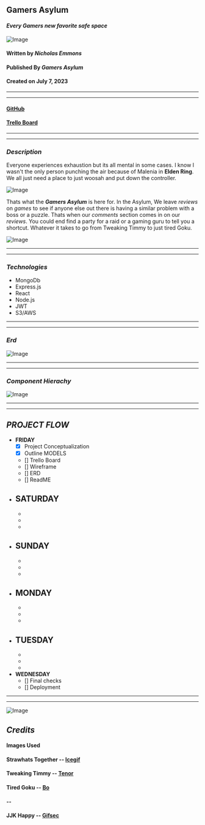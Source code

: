 ## **Gamers Asylum**
#### _Every Gamers new favorite safe space_

![Image](StrawhatsTogether)

#### Written by ***Nicholas Emmons***
#### Published By ***Gamers Asylum***
#### Created on July 7, 2023
***
***

#### [**GitHub**](https://github.com/nemmons27/Gamers_Asylum)
#### [**Trello Board**](https://trello.com/b/20Wf3b0N/gamers-asylum)

***
***
### _**Description**_
Everyone experiences exhaustion but its all mental in some cases. I know I wasn't the only person punching the air because of Malenia in **Elden Ring**. We all just need a place to just woosah and put down the controller.

![Image](TweakingTimmy)

Thats what the ***Gamers Asylum*** is here for. In the Asylum, We leave *reviews* on *games* to see if anyone else out there is having a similar problem with a boss or a puzzle. Thats when our *comments* section comes in on our *reviews*. You could end find a party for a raid or a gaming guru to tell you a shortcut. Whatever it takes to go from Tweaking Timmy to just tired Goku.

![Image](TiredGoku)
***
***
### _**Technologies**_
+ MongoDb
+ Express.js
+ React
+ Node.js
+ JWT
+ S3/AWS
***
***
### _**Erd**_
![Image]()
***
***
### _**Component Hierachy**_
![Image]()
***
***

## _**PROJECT FLOW**_

- **FRIDAY**
    - [X] Project Conceptualization   
    - [X] Outline MODELS     
    - [] Trello Board   
    - [] Wireframe   
    - [] ERD   
    - [] ReadME   
- **SATURDAY**
    -
    -
    -
    -
- **SUNDAY**
    -
    -
    -
    -
- **MONDAY**
    -
    -
    -
    -
- **TUESDAY**
    -
    -
    -
    -
- **WEDNESDAY**
    - [] Final checks
    - [] Deployment
***
***

![Image]()

## _**Credits**_
#### **Images Used**
#### Strawhats Together -- [Icegif](https://www.icegif.com/one-piece-43/)
#### Tweaking Timmy -- [Tenor](https://tenor.com/view/gamer-cant-sleep-focused-sleep-is-for-the-weak-gif-11368894)
#### Tired Goku -- [Bo](https://boo.world/u/anime/EQOloZ/my-body-is-exhausted)
####    -- []()
####  JJK Happy  -- [Gifsec](https://gifsec.com/happy-birthday-anime-gifs/)
  


[StrawhatsTogether]: src='../images/StrawhatsTogether.gif'